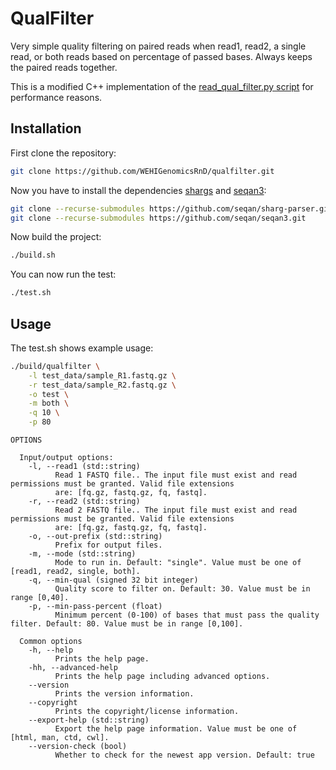 # QualFilter 

Very simple quality filtering on paired reads when read1, read2, a single read, or both reads based on percentage of passed bases. Always keeps the paired reads together.

This is a modified C++ implementation of the [read_qual_filter.py script](https://github.com/WEHIGenomicsRnD/genomics-toolkit/blob/5e91668f5c9b3fd1f25e07339b9cb40ce859ecb6/bin/read_qual_filter.py) for performance reasons.

## Installation

First clone the repository:

```bash
git clone https://github.com/WEHIGenomicsRnD/qualfilter.git
```

Now you have to install the dependencies [shargs](https://docs.seqan.de/sharg/main_user/index.html) and [seqan3](https://docs.seqan.de/seqan3/main_user/index.html):

```bash
git clone --recurse-submodules https://github.com/seqan/sharg-parser.git
git clone --recurse-submodules https://github.com/seqan/seqan3.git
```

Now build the project:

```bash
./build.sh
```

You can now run the test:

```bash
./test.sh
```

## Usage

The test.sh shows example usage:

```bash
./build/qualfilter \
    -l test_data/sample_R1.fastq.gz \
    -r test_data/sample_R2.fastq.gz \
    -o test \
    -m both \
    -q 10 \
    -p 80
```

```
OPTIONS

  Input/output options:
    -l, --read1 (std::string)
          Read 1 FASTQ file.. The input file must exist and read permissions must be granted. Valid file extensions
          are: [fq.gz, fastq.gz, fq, fastq].
    -r, --read2 (std::string)
          Read 2 FASTQ file.. The input file must exist and read permissions must be granted. Valid file extensions
          are: [fq.gz, fastq.gz, fq, fastq].
    -o, --out-prefix (std::string)
          Prefix for output files.
    -m, --mode (std::string)
          Mode to run in. Default: "single". Value must be one of [read1, read2, single, both].
    -q, --min-qual (signed 32 bit integer)
          Quality score to filter on. Default: 30. Value must be in range [0,40].
    -p, --min-pass-percent (float)
          Minimum percent (0-100) of bases that must pass the quality filter. Default: 80. Value must be in range [0,100].

  Common options
    -h, --help
          Prints the help page.
    -hh, --advanced-help
          Prints the help page including advanced options.
    --version
          Prints the version information.
    --copyright
          Prints the copyright/license information.
    --export-help (std::string)
          Export the help page information. Value must be one of [html, man, ctd, cwl].
    --version-check (bool)
          Whether to check for the newest app version. Default: true
```

